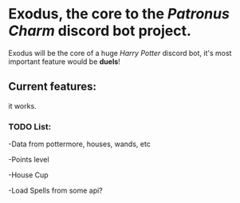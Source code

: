 # Exodus, the core to the ***Patronus Charm*** discord bot project.

Exodus will be the core of a huge *Harry Potter* discord bot, it's most important feature would be **duels**!

## Current features:

it works.

### TODO List:
-Data from pottermore, houses, wands, etc

-Points level

-House Cup

-Load Spells from some api?
